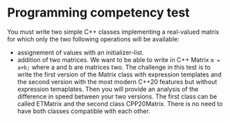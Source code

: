 # Programming competency test

You must write two simple C++ classes implementing a real-valued matrix for which only the two following operations will be available:

* assignement of values with an initializer-list.
* addition of two matrices. We want to be able to write in C++ Matrix `m = a+b;` where a and b are matrices two. The challenge in this test is to write the first version of the Matrix class with expression templates and the second version with the most modern C++20 features but without expression temaplates. Then you will provide an analysis of the difference in speed between your two versions. The first class can be called ETMatrix and the second class CPP20Matrix. There is no need to have both classes compatible with each other.